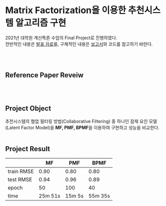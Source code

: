 # Matrix Factorization을 이용한 추천시스템 알고리즘 구현

2021년 대학원 계산특론 수업의 Final Project로 진행하였다.
<br> 전반적인 내용은 [발표 자료](https://github.com/jihye0115/2021-Recommendation-System-Project/blob/main/Project%20Presentation.pdf)를, 구체적인 내용은 [보고서](https://github.com/jihye0115/2021-Recommendation-System-Project/blob/main/Project%20Report.pdf)와 코드를 참고하기 바란다.

<br/> <br> 
## Reference Paper Reveiw
<br/> <br>

## Project Object
추천시스템의 협업 필터링 방법(Collaborative Filtering) 중 하나인 잠재 요인 모델(Latent Factor Model)을 **MF, PMF, BPMF**을 이용하여 구현하고 성능을 비교한다.
<br/> <br>

## Project Result
| |**MF**|**PMF**|**BPMF**|
|----|----|----|----|
|train RMSE|0.90|0.80|0.80|
|test RMSE|0.94|0.96|0.89|
|epoch|50|100|40|
|time|25m 51s|15m 5s|55m 35s|
